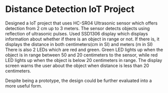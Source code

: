 # Distance Detection IoT Project

Designed a IoT project that uses HC-SR04 Ultrasonic sensor which offers detection from 2 cm up to 3 meters. The sensor detects objects using reflection of ultrasonic pulses.
Used SSD1306 display which displays information about whether if there is an object in range or not. If there is, it displays the distance in both centimeters(cm in SI) and meters (m in SI)
There is also 2 LEDs which are red and green. Green LED lights up when the object is in range between 50 and 20 centimeters to the sensor, while red LED lights up when the object is below 20 centimeters in range.
The display screen warns the user about the object when distance is less than 20 centimeters.

Despite being a prototype, the design could be further evaluated into a more useful form.
